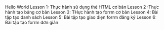 Hello World
Lesson 1: Thực hành sử dụng thẻ HTML cơ bản
Lesson 2 :Thực hành tạo bảng cơ bản
Lesson 3: THực hành tạo forrm cơ bản
Lesson 4: Bài tập tạo danh sách
Lesson 5: Bài tập tạo giao diẹn forrm đăng ký
Lesson 6: Bài tập tạo forrm đơn giản
